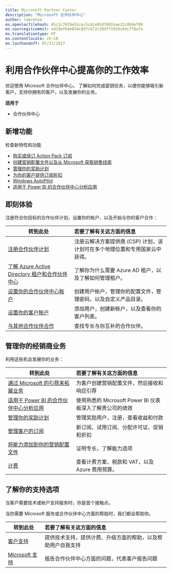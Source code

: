 ```yaml
---
title: Microsoft Partner Center
description: "Microsoft 合作伙伴中心"
author: labrenne
ms.openlocfilehash: 85c1c7670e52cec5cdce03d7092eae22c0b0ef09
ms.sourcegitcommit: ed19af64e654c8d7c672c29dff1929c6dc7f8a7a
ms.translationtype: HT
ms.contentlocale: zh-CN
ms.lasthandoff: 07/21/2017
---
```

# <a name="increase-your-productivity-with-partner-center"></a>利用合作伙伴中心提高你的工作效率

欢迎使用 Microsoft 合作伙伴中心。 了解如何完成密钥任务，以便你能够吸引新客户，支持你拥有的客户，以及发展你的业务。

**适用于**

-  合作伙伴中心 


## <a name="whats-new"></a>新增功能

 检查新特性和功能 

- [购买或续订 Action Pack 订阅](mpn-get-action-pack.md)
- [创建营销配置文件以及从 Microsoft 获取销售线索](referrals.md)
- [管理你的奖励计划](manage-your-incentives-in-partner-center.md)
- [为你的客户提供订阅折扣](promotions.md)
- [Windows AutoPilot](autopilot.md)
- [适用于 Power BI 的合作伙伴中心分析应用](power-bi-app-for-direct-partners.md)

## <a name="get-started"></a>即刻体验

注册符合你目标的合作伙伴计划，设置你的帐户，以及开始与你的客户合作：

| **转到此处**  | **若要了解有关这方面的信息**  |
|------------|:-------------|
|[注册合作伙伴计划](enrolling-in-the-csp-program.md)|注册云解决方案提供商 (CSP) 计划，该计划可在多个地理位置和专用国家云中获得。|
|[了解 Azure Active Directory 租户和合作伙伴中心](azure-active-directory-tenants-and-partner-center.md)|了解你为什么需要 Azure AD 租户，以及了解如何管理租户。|
|[设置你的合作伙伴中心帐户](partner-center-account-setup.md)|创建用户帐户，管理你的配置文件，管理密码，以及自定义产品目录。|
|[设置你的客户帐户](customer-accounts.md)|添加用户，创建新帐户，以及查看你的客户列表。|
|[与其他合作伙伴合作](work-with-other-partners.md)|查找专长与你互补的合作伙伴。|

## <a name="manage-your-reseller-business"></a>管理你的经销商业务

利用这些机会发展你的业务：

| **转到此处**  |**若要了解有关这方面的信息**   |
|------------|:-------------|
|[通过 Microsoft 的引荐来拓展业务](referrals.md)|为客户创建营销配置文件，然后接收和响应引荐|
|[适用于 Power BI 的合作伙伴中心分析应用](power-bi-app-for-direct-partners.md)| 使用熟悉的 Microsoft Power BI 仪表板深入了解贵公司的绩效|
|[管理你的奖励计划](manage-your-incentives-in-partner-center.md)|管理奖励用户，注册，查看收益和付款|
|[管理客户的订阅](customer-subscriptions.md)|新订阅、试用订阅、分配许可证、促销和折扣|
|[将能力添加到你的营销配置文件](learn-about-competencies.md)|证明专长，了解能力选项|
|[计费](billing.md)|查看计费方案、税款和 VAT，以及 Azure 费用预算。|

## <a name="understand-your-support-options"></a>了解你的支持选项

当客户需要技术或帐户支持服务时，你是首个接触点。

当你需要 Microsoft 服务或合作伙伴中心方面的帮助时，我们都会帮助你。 

| **转到此处**  | **若要了解有关这方面的信息**  |
|------------|:-------------|
|[客户支持](customer-support.md)|提供技术支持，提供计费、升级方面的帮助，以及帮助用户自我支持|
|[Microsoft 支持](support-from-microsoft--.md)|报告合作伙伴中心方面的问题，代表客户报告问题|